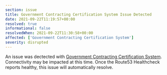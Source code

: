 ```yaml
---
section: issue
title: Government Contracting Certification System Issue Detected
date: 2021-09-22T11:19:57+00:00
resolved: true
informational: false
resolvedWhen: 2021-09-22T11:30:58+00:00
affected: ['Government Contracting Certification System']
severity: disrupted
---
```

An issue was dectected with [Government Contracting Certification System](https://certify.sba.gov).  Connectivity may be impacted at this time.  Once the Route53 Healthcheck reports healthy, this issue will automatically resolve.
